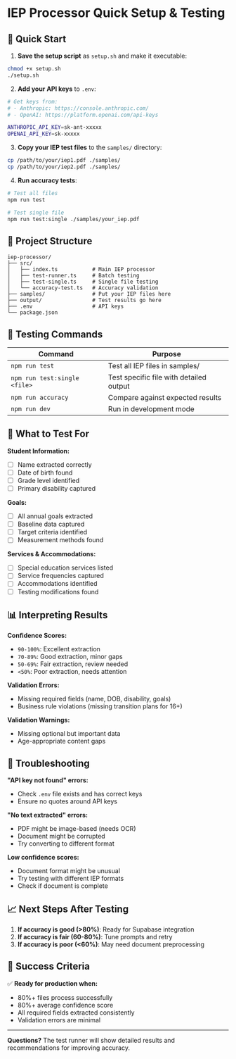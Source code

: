 # IEP Processor Quick Setup & Testing

## 🚀 Quick Start

1. **Save the setup script** as `setup.sh` and make it executable:
```bash
chmod +x setup.sh
./setup.sh
```

2. **Add your API keys** to `.env`:
```bash
# Get keys from:
# - Anthropic: https://console.anthropic.com/
# - OpenAI: https://platform.openai.com/api-keys

ANTHROPIC_API_KEY=sk-ant-xxxxx
OPENAI_API_KEY=sk-xxxxx
```

3. **Copy your IEP test files** to the `samples/` directory:
```bash
cp /path/to/your/iep1.pdf ./samples/
cp /path/to/your/iep2.pdf ./samples/
```

4. **Run accuracy tests**:
```bash
# Test all files
npm run test

# Test single file  
npm run test:single ./samples/your_iep.pdf
```

## 📁 Project Structure
```
iep-processor/
├── src/
│   ├── index.ts           # Main IEP processor
│   ├── test-runner.ts     # Batch testing
│   ├── test-single.ts     # Single file testing
│   └── accuracy-test.ts   # Accuracy validation
├── samples/               # Put your IEP files here
├── output/                # Test results go here
├── .env                   # API keys
└── package.json
```

## 🧪 Testing Commands

| Command | Purpose |
|---------|---------|
| `npm run test` | Test all IEP files in samples/ |
| `npm run test:single <file>` | Test specific file with detailed output |
| `npm run accuracy` | Compare against expected results |
| `npm run dev` | Run in development mode |

## 🎯 What to Test For

**Student Information:**
- [ ] Name extracted correctly
- [ ] Date of birth found
- [ ] Grade level identified
- [ ] Primary disability captured

**Goals:**
- [ ] All annual goals extracted
- [ ] Baseline data captured
- [ ] Target criteria identified
- [ ] Measurement methods found

**Services & Accommodations:**
- [ ] Special education services listed
- [ ] Service frequencies captured
- [ ] Accommodations identified
- [ ] Testing modifications found

## 📊 Interpreting Results

**Confidence Scores:**
- `90-100%`: Excellent extraction
- `70-89%`: Good extraction, minor gaps
- `50-69%`: Fair extraction, review needed
- `<50%`: Poor extraction, needs attention

**Validation Errors:**
- Missing required fields (name, DOB, disability, goals)
- Business rule violations (missing transition plans for 16+)

**Validation Warnings:**
- Missing optional but important data
- Age-appropriate content gaps

## 🔧 Troubleshooting

**"API key not found" errors:**
- Check `.env` file exists and has correct keys
- Ensure no quotes around API keys

**"No text extracted" errors:**
- PDF might be image-based (needs OCR)
- Document might be corrupted
- Try converting to different format

**Low confidence scores:**
- Document format might be unusual
- Try testing with different IEP formats
- Check if document is complete

## 📈 Next Steps After Testing

1. **If accuracy is good (>80%)**: Ready for Supabase integration
2. **If accuracy is fair (60-80%)**: Tune prompts and retry
3. **If accuracy is poor (<60%)**: May need document preprocessing

## 🎉 Success Criteria

✅ **Ready for production when:**
- 80%+ files process successfully
- 80%+ average confidence score
- All required fields extracted consistently
- Validation errors are minimal

---

**Questions?** The test runner will show detailed results and recommendations for improving accuracy.
